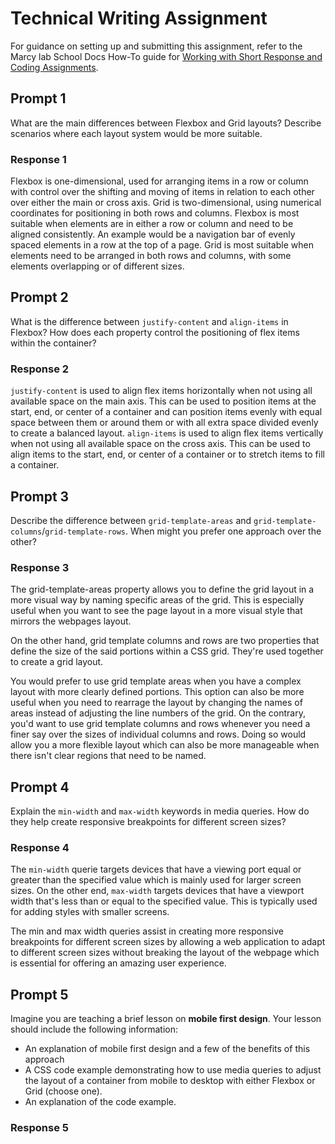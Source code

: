 # Technical Writing Assignment

For guidance on setting up and submitting this assignment, refer to the Marcy lab School Docs How-To guide for [Working with Short Response and Coding Assignments](https://marcylabschool.gitbook.io/marcy-lab-school-docs/fullstack-curriculum/how-tos/working-with-assignments#how-to-work-on-assignments).

## Prompt 1

What are the main differences between Flexbox and Grid layouts? Describe scenarios where each layout system would be more suitable.

### Response 1
Flexbox is one-dimensional, used for arranging items in a row or column with control over the shifting and moving of items in relation to each other over either the main or cross axis. Grid is two-dimensional, using numerical coordinates for positioning in both rows and columns. Flexbox is most suitable when elements are in either a row or column and need to be aligned consistently. An example would be a navigation bar of evenly spaced elements in a row at the top of a page. Grid is most suitable when elements need to be arranged in both rows and columns, with some elements overlapping or of different sizes.

## Prompt 2

What is the difference between `justify-content` and `align-items` in Flexbox? How does each property control the positioning of flex items within the container?

### Response 2
`justify-content` is used to align flex items horizontally when not using all available space on the main axis. This can be used to position items at the start, end, or center of a container and can position items evenly with equal space between them or around them or with all extra space divided evenly to create a balanced layout. `align-items` is used to align flex items vertically when not using all available space on the cross axis. This can be used to align items to the start, end, or center of a container or to stretch items to fill a container.

## Prompt 3

Describe the difference between `grid-template-areas` and `grid-template-columns`/`grid-template-rows`. When might you prefer one approach over the other?

### Response 3

The grid-template-areas property allows you to define the grid layout in a more visual way by naming specific areas of the grid. This is especially useful when you want to see the page layout in a more visual style that mirrors the webpages layout. 

On the other hand, grid template columns and rows are two properties that define the size of the said portions within a CSS grid. They're used together to create a grid layout.

You would prefer to use grid template areas when you have a complex layout with more clearly defined portions. This option can also be more useful when you need to rearrage the layout by changing the names of areas instead of adjusting the line numbers of the grid. On the contrary, you'd want to use grid template columns and rows whenever you need a finer say over the sizes of individual columns and rows. Doing so would allow you a more flexible layout which can also be more manageable when there isn't clear regions that need to be named.

## Prompt 4

Explain the `min-width` and `max-width` keywords in media queries. How do they help create responsive breakpoints for different screen sizes?

### Response 4

 The `min-width` querie targets devices that have a viewing port equal or greater than the specified value which is mainly used for larger screen sizes. On the other end, `max-width` targets devices that have a viewport width that's less than or equal to the specified value. This is typically used for adding styles with smaller screens.

 The min and max width queries assist in creating more responsive breakpoints for different screen sizes by allowing a web application to adapt to different screen sizes without breaking the layout of the webpage which is essential for offering an amazing user experience. 

## Prompt 5

Imagine you are teaching a brief lesson on **mobile first design**. Your lesson should include the following information:

* An explanation of mobile first design and a few of the benefits of this approach
* A CSS code example demonstrating how to use media queries to adjust the layout of a container from mobile to desktop with either Flexbox or Grid (choose one).
* An explanation of the code example.

### Response 5


